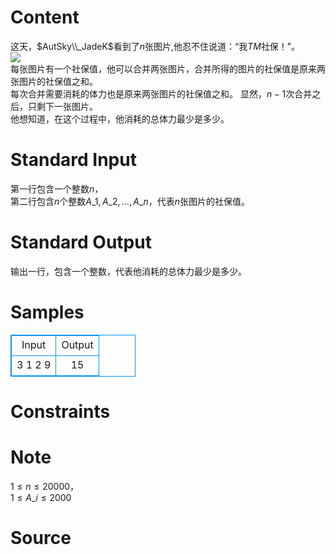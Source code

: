 
# Content

这天，$AutSky\\_JadeK$看到了$n$张图片,他忍不住说道：“我$TM$社保！”。    
![](/source/lutece/wtmsb/img/aHR0cHM6Ly9zczMuYmRzdGF0aWMuY29tLzcwY0Z2OFNoX1ExWW54R2twb1dLMUhGNmhoeS9pdC91PTMyNTU4NDQ1NjIsMzQ0NDMyMjA3MyZmbT0xMSZncD0wLmpwZyAiIg==)    
每张图片有一个社保值，他可以合并两张图片，合并所得的图片的社保值是原来两张图片的社保值之和。    
每次合并需要消耗的体力也是原来两张图片的社保值之和。
显然，$n-1$次合并之后，只剩下一张图片。   
他想知道，在这个过程中，他消耗的总体力最少是多少。

# Standard Input

第一行包含一个整数$n$，    
第二行包含$n$个整数$A\_1,A\_2,{\ldots},A\_n$，代表$n$张图片的社保值。

# Standard Output

输出一行，包含一个整数，代表他消耗的总体力最少是多少。

# Samples

<style>
        table,table tr th, table tr td { border:1px solid #0094ff; }
        table { width: 200px; min-height: 25px; line-height: 25px; text-align: center; border-collapse: collapse;}   
    </style>
<table>
	<tr>
		<td>Input</td>
		<td>Output</td>
	</tr>
<tr><td>3
1 2 9
</td><td>15
</td></tr></table>


# Constraints



# Note

$1{\leq}n{\leq}20000$，  
$1{\leq}A\_i{\leq}2000$

# Source


